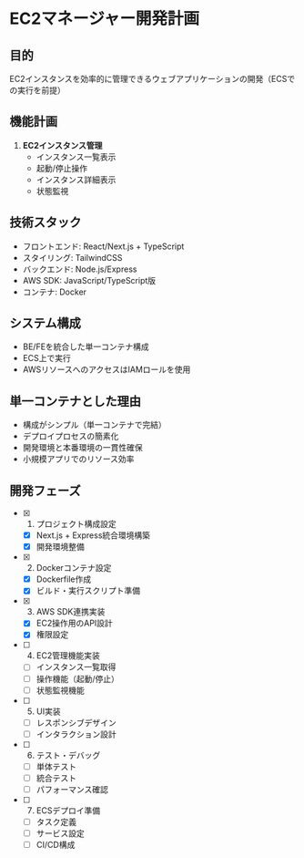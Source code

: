 # EC2マネージャー開発計画

## 目的
EC2インスタンスを効率的に管理できるウェブアプリケーションの開発（ECSでの実行を前提）

## 機能計画
1. **EC2インスタンス管理**
   - インスタンス一覧表示
   - 起動/停止操作
   - インスタンス詳細表示
   - 状態監視

## 技術スタック
- フロントエンド: React/Next.js + TypeScript
- スタイリング: TailwindCSS
- バックエンド: Node.js/Express
- AWS SDK: JavaScript/TypeScript版
- コンテナ: Docker

## システム構成
- BE/FEを統合した単一コンテナ構成
- ECS上で実行
- AWSリソースへのアクセスはIAMロールを使用

## 単一コンテナとした理由
- 構成がシンプル（単一コンテナで完結）
- デプロイプロセスの簡素化
- 開発環境と本番環境の一貫性確保
- 小規模アプリでのリソース効率

## 開発フェーズ
- [x] 1. プロジェクト構成設定
  - [x] Next.js + Express統合環境構築
  - [x] 開発環境整備
- [x] 2. Dockerコンテナ設定
  - [x] Dockerfile作成
  - [x] ビルド・実行スクリプト準備
- [x] 3. AWS SDK連携実装
  - [x] EC2操作用のAPI設計
  - [x] 権限設定
- [ ] 4. EC2管理機能実装
  - [ ] インスタンス一覧取得
  - [ ] 操作機能（起動/停止）
  - [ ] 状態監視機能
- [ ] 5. UI実装
  - [ ] レスポンシブデザイン
  - [ ] インタラクション設計
- [ ] 6. テスト・デバッグ
  - [ ] 単体テスト
  - [ ] 統合テスト
  - [ ] パフォーマンス確認
- [ ] 7. ECSデプロイ準備
  - [ ] タスク定義
  - [ ] サービス設定
  - [ ] CI/CD構成 